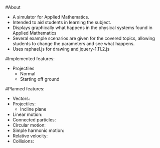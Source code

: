 #About
- A simulator for Applied Mathematics.
- Intended to aid students in learning the subject.
- Displays graphically what happens in the physical systems found in Applied Mathematics
- Several example scenarios are given for the covered topics, allowing students to change the parameters and see what happens.
- Uses raphael.js for drawing and jquery-1.11.2.js

#Implemented features:
- Projectiles
	- Normal
	- Starting off ground
		
#Planned features:
- Vectors:
- Projectiles:
	- Incline plane
- Linear motion:
- Connected particles:
- Circular motion:
- Simple harmonic motion:
- Relative velocity:
- Collisions:
